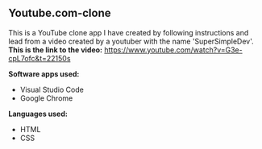 ## Youtube.com-clone
This is a YouTube clone app I have created by following instructions and lead from a video created by a youtuber with the name 'SuperSimpleDev'.
**This is the link to the video:**
https://www.youtube.com/watch?v=G3e-cpL7ofc&t=22150s

**Software apps used:**
* Visual Studio Code
* Google Chrome

**Languages used:**  
* HTML
* CSS
